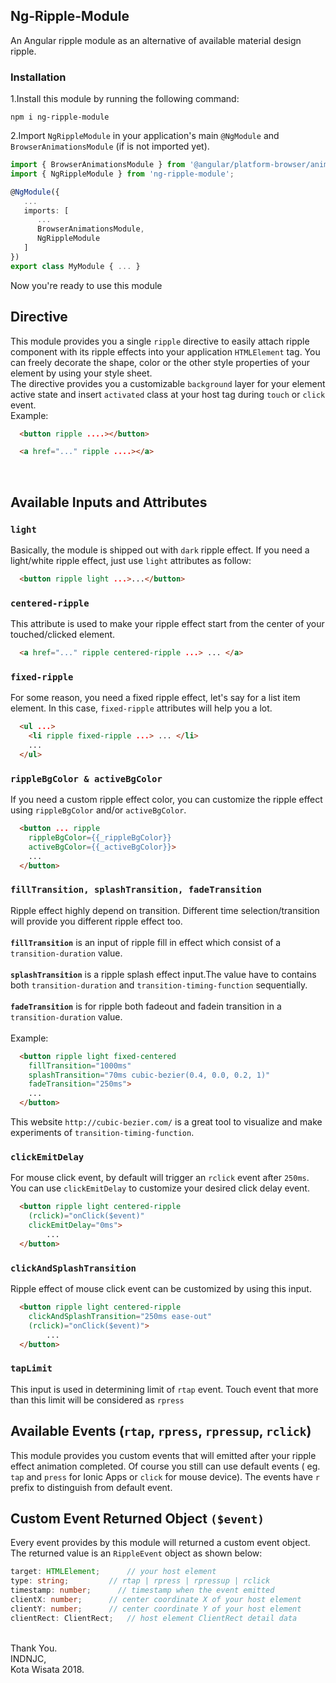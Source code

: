 ## Ng-Ripple-Module

An Angular ripple module as an alternative of available material design ripple.

### Installation
1.Install this module by running the following command:
```shell
npm i ng-ripple-module
```

2.Import `NgRippleModule` in your application's main `@NgModule` and `BrowserAnimationsModule` (if is not imported yet).
```ts
import { BrowserAnimationsModule } from '@angular/platform-browser/animations';
import { NgRippleModule } from 'ng-ripple-module';

@NgModule({
   ...
   imports: [
      ...
      BrowserAnimationsModule,
      NgRippleModule
   ]
})
export class MyModule { ... }
```
Now you're ready to use this module
## Directive 

This module provides you a single `ripple` directive to easily attach ripple component with its ripple effects into your application `HTMLElement` tag. You can freely decorate the shape, color or the other style properties of your element by using your style sheet. <br>
The directive provides you a customizable `background` layer for your element active state and insert `activated` class at your host tag during `touch` or `click` event.
<br>
Example: <br>
```html
  <button ripple ....></button>
```
```html
  <a href="..." ripple ....></a>
```
<br>

## Available Inputs and Attributes
### `light`
Basically, the module is shipped out with `dark` ripple effect. If you need a light/white ripple effect, just use `light` attributes as follow:
```html
  <button ripple light ...>...</button>
```

### `centered-ripple`
This attribute is used to make your ripple effect start from the center of your touched/clicked element.
```html
  <a href="..." ripple centered-ripple ...> ... </a>
```

### `fixed-ripple`
For some reason, you need a fixed ripple effect, let's say for a list item element. In this case, `fixed-ripple` attributes will help you a lot.
```html
  <ul ...>
    <li ripple fixed-ripple ...> ... </li>
    ...
  </ul>
```

### `rippleBgColor & activeBgColor`
If you need a custom ripple effect color, you can customize the ripple effect using `rippleBgColor` and/or `activeBgColor`.
```html
  <button ... ripple 
    rippleBgColor={{_rippleBgColor}}
    activeBgColor={{_activeBgColor}}>
    ...
  </button>
```

### `fillTransition, splashTransition, fadeTransition`
Ripple effect highly depend on transition. Different time selection/transition will provide you different ripple effect too.<br><br>
<b>`fillTransition`</b> is an input of ripple fill in effect which consist of a `transition-duration` value.<br><br>
<b>`splashTransition`</b> is a ripple splash effect input.The value have to contains both `transition-duration` and `transition-timing-function` sequentially.<br><br>
<b>`fadeTransition`</b> is for ripple both fadeout and fadein transition in a `transition-duration` value.<br>
<br>
 Example:
```html
  <button ripple light fixed-centered
    fillTransition="1000ms"
    splashTransition="70ms cubic-bezier(0.4, 0.0, 0.2, 1)"
    fadeTransition="250ms">
    ...
  </button>
```
This website `http://cubic-bezier.com/` is a great tool to visualize and make experiments of `transition-timing-function`.<br>
### `clickEmitDelay`
For mouse click event, by default will trigger an `rclick` event after `250ms`. You can use `clickEmitDelay` to customize your desired click delay event.
```html
  <button ripple light centered-ripple
    (rclick)="onClick($event)"
    clickEmitDelay="0ms">
        ...
  </button>
```
### `clickAndSplashTransition`
Ripple effect of mouse click event can be customized by using this input.
```html
  <button ripple light centered-ripple
    clickAndSplashTransition="250ms ease-out"
    (rclick)="onClick($event)">
        ...
  </button>
```

### `tapLimit`
This input is used in determining limit of `rtap` event. Touch event that more than this limit will be considered as `rpress`

## Available Events (`rtap`, `rpress`, `rpressup`, `rclick`)
This module provides you custom events that will emitted after your ripple effect animation completed. Of course you still can use default events ( eg. `tap` and `press` for Ionic Apps or `click` for mouse device). The events have `r` prefix to distinguish from default event.

## Custom Event Returned Object `($event)`
Every event provides by this module will returned a custom event object. The returned value is an `RippleEvent` object as shown below:
```ts
target: HTMLElement;      // your host element
type: string;         // rtap | rpress | rpressup | rclick
timestamp: number;      // timestamp when the event emitted
clientX: number;      // center coordinate X of your host element
clientY: number;      // center coordinate Y of your host element
clientRect: ClientRect;   // host element ClientRect detail data
```
<br>
Thank You. <br>
INDNJC,<br>
Kota Wisata 2018.